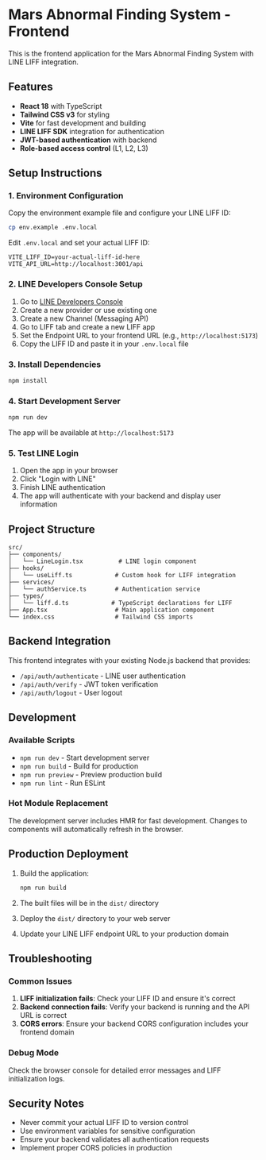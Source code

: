 # Mars Abnormal Finding System - Frontend

This is the frontend application for the Mars Abnormal Finding System with LINE LIFF integration.

## Features

- **React 18** with TypeScript
- **Tailwind CSS v3** for styling
- **Vite** for fast development and building
- **LINE LIFF SDK** integration for authentication
- **JWT-based authentication** with backend
- **Role-based access control** (L1, L2, L3)

## Setup Instructions

### 1. Environment Configuration

Copy the environment example file and configure your LINE LIFF ID:

```bash
cp env.example .env.local
```

Edit `.env.local` and set your actual LIFF ID:

```env
VITE_LIFF_ID=your-actual-liff-id-here
VITE_API_URL=http://localhost:3001/api
```

### 2. LINE Developers Console Setup

1. Go to [LINE Developers Console](https://developers.line.biz/)
2. Create a new provider or use existing one
3. Create a new Channel (Messaging API)
4. Go to LIFF tab and create a new LIFF app
5. Set the Endpoint URL to your frontend URL (e.g., `http://localhost:5173`)
6. Copy the LIFF ID and paste it in your `.env.local` file

### 3. Install Dependencies

```bash
npm install
```

### 4. Start Development Server

```bash
npm run dev
```

The app will be available at `http://localhost:5173`

### 5. Test LINE Login

1. Open the app in your browser
2. Click "Login with LINE"
3. Finish LINE authentication
4. The app will authenticate with your backend and display user information

## Project Structure

```
src/
├── components/
│   └── LineLogin.tsx          # LINE login component
├── hooks/
│   └── useLiff.ts            # Custom hook for LIFF integration
├── services/
│   └── authService.ts        # Authentication service
├── types/
│   └── liff.d.ts            # TypeScript declarations for LIFF
├── App.tsx                   # Main application component
└── index.css                 # Tailwind CSS imports
```

## Backend Integration

This frontend integrates with your existing Node.js backend that provides:

- `/api/auth/authenticate` - LINE user authentication
- `/api/auth/verify` - JWT token verification
- `/api/auth/logout` - User logout

## Development

### Available Scripts

- `npm run dev` - Start development server
- `npm run build` - Build for production
- `npm run preview` - Preview production build
- `npm run lint` - Run ESLint

### Hot Module Replacement

The development server includes HMR for fast development. Changes to components will automatically refresh in the browser.

## Production Deployment

1. Build the application:
   ```bash
   npm run build
   ```

2. The built files will be in the `dist/` directory

3. Deploy the `dist/` directory to your web server

4. Update your LINE LIFF endpoint URL to your production domain

## Troubleshooting

### Common Issues

1. **LIFF initialization fails**: Check your LIFF ID and ensure it's correct
2. **Backend connection fails**: Verify your backend is running and the API URL is correct
3. **CORS errors**: Ensure your backend CORS configuration includes your frontend domain

### Debug Mode

Check the browser console for detailed error messages and LIFF initialization logs.

## Security Notes

- Never commit your actual LIFF ID to version control
- Use environment variables for sensitive configuration
- Ensure your backend validates all authentication requests
- Implement proper CORS policies in production
